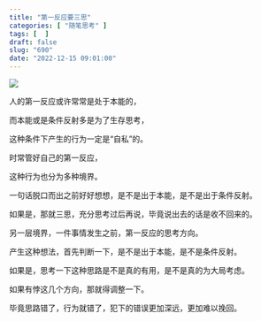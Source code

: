 ```yaml
---
title: "第一反应要三思"
categories: [ "随笔思考" ]
tags: [  ]
draft: false
slug: "690"
date: "2022-12-15 09:01:00"
---
```


![](https://imagehost-cdn.frytea.com/images/2022/12/15/2022121519179295633a145ae840417.png)

人的第一反应或许常常是处于本能的，

而本能或是条件反射多是为了生存思考，

这种条件下产生的行为一定是“自私”的。

时常管好自己的第一反应，

这种行为也分为多种境界。

一句话脱口而出之前好好想想，是不是出于本能，是不是出于条件反射。

如果是，那就三思，充分思考过后再说，毕竟说出去的话是收不回来的。

另一层境界，一件事情发生之前，第一反应的思考方向。

产生这种想法，首先判断一下，是不是出于本能，是不是条件反射。

如果是，思考一下这种思路是不是真的有用，是不是真的为大局考虑。

如果有悖这几个方向，那就得调整一下。

毕竟思路错了，行为就错了，犯下的错误更加深远，更加难以挽回。